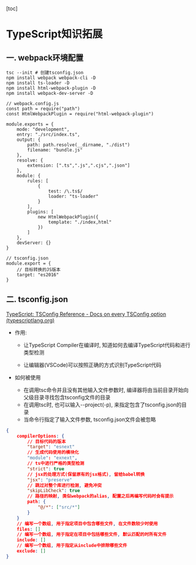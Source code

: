 [toc]

# TypeScript知识拓展

## 一. webpack环境配置

```shell
tsc --init # 创建tsconfig.json
npm install webpack webpack-cli -D
npm install ts-loader -D
npm install html-webpack-plugin -D
npm install webpack-dev-server -D
```

```tsx
// webpack.config.js
const path = require("path")
const HtmlWebpackPlugin = require("html-webpack-plugin")

module.exports = {
    mode: "development",
    entry: "./src/index.ts",
    output: {
        path: path.resolve(__dirname, "./dist")
        filename: "bundle.js"
    },
    resolve: {
        extension: [".ts",".js",".cjs",".json"]
    },
    module: {
        rules: [
            {
                test: /\.ts$/
                loader: "ts-loader"
            }
        ],
        plugins: [
            new HtmlWebpackPlugin({
                template: "./index,html"
            })
        ]
    },
    devServer: {}
}

// tsconfig.json
module.export = {
    // 目标转换的JS版本
    target: "es2016"
}
```



## 二. tsconfig.json

[TypeScript: TSConfig Reference - Docs on every TSConfig option (typescriptlang.org)](https://www.typescriptlang.org/tsconfig)

- 作用:

  - 让TypeScript Compiler在编译时, 知道如何去编译TypeScript代码和进行类型检测

  - 让编辑器(VSCode)可以按照正确的方式识别TypeScript代码



- 如何被使用
  - 在调用tsc命令并且没有其他输入文件参数时, 编译器将由当前目录开始向父级目录寻找包含tsconfig文件的目录
  - 在调用tsc时, 也可以输入--project(-p), 来指定包含了tsconfig.json的目录
  - 当命令行指定了输入文件参数, tsconfig.json文件会被忽略



```json
{
    compilerOptions: {
        // 目标代码的版本
        "target": "esnext"
        // 生成代码使用的模块化
        "module": "exnext",
        // ts中进行严格的类型检测
        "strict": true
        // jsx的处理方式(保留原有的jsx格式), 留给babel转换
        "jsx": "preserve"
        // 跳过对整个库进行检测, 避免冲突
        "skipLibCheck": true
        // 路径的映射, 类似webpack的alias, 配置之后再编写代码时会有提示
        path: {
        	"@/*": ["src/*"]
    	}
    }
    // 编写一个数组, 用于指定项目中包含哪些文件, 在文件数较少时使用
    files: [] 
    // 编写一个数组, 用于指定在项目中包括哪些文件, 默认匹配的时所有文件
    include: []  
    // 编写一个数组, 用于指定从include中排除哪些文件
	exclude: []
}
```

